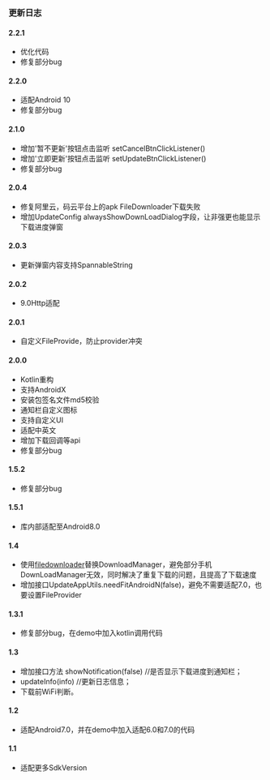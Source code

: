 ### 更新日志
#### 2.2.1
* 优化代码
* 修复部分bug
#### 2.2.0
* 适配Android 10
* 修复部分bug
#### 2.1.0
* 增加'暂不更新'按钮点击监听 setCancelBtnClickListener()
* 增加'立即更新'按钮点击监听 setUpdateBtnClickListener()
* 修复部分bug
#### 2.0.4
* 修复阿里云，码云平台上的apk FileDownloader下载失败
* 增加UpdateConfig alwaysShowDownLoadDialog字段，让非强更也能显示下载进度弹窗
#### 2.0.3
* 更新弹窗内容支持SpannableString
#### 2.0.2
* 9.0Http适配
#### 2.0.1
* 自定义FileProvide，防止provider冲突
#### 2.0.0
* Kotlin重构
* 支持AndroidX
* 安装包签名文件md5校验
* 通知栏自定义图标
* 支持自定义UI
* 适配中英文
* 增加下载回调等api
* 修复部分bug
#### 1.5.2
* 修复部分bug
#### 1.5.1
* 库内部适配至Android8.0
#### 1.4
* 使用[filedownloader](https://github.com/lingochamp/FileDownloader)替换DownloadManager，避免部分手机DownLoadManager无效，同时解决了重复下载的问题，且提高了下载速度
* 增加接口UpdateAppUtils.needFitAndroidN(false)，避免不需要适配7.0，也要设置FileProvider
#### 1.3.1
* 修复部分bug，在demo中加入kotlin调用代码
#### 1.3
* 增加接口方法 showNotification(false) //是否显示下载进度到通知栏；
* updateInfo(info) //更新日志信息；
* 下载前WiFi判断。
#### 1.2
* 适配Android7.0，并在demo中加入适配6.0和7.0的代码
#### 1.1
* 适配更多SdkVersion